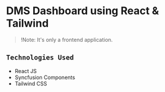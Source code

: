 # DMS Dashboard using React & Tailwind
> !Note: It's only a frontend application.

## `Technologies Used`
 
 - React JS
 - Syncfusion Components
 - Tailwind CSS
